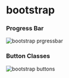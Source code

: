 # bootstrap
### Progress Bar 
![bootstrap prgressbar](https://user-images.githubusercontent.com/54662528/101240561-e7ef6980-3715-11eb-88f8-9edd03335dc6.png)


### Button Classes
![bootstrap buttons](https://user-images.githubusercontent.com/54662528/101280972-6588a780-37f2-11eb-948e-e1e1914f1bf5.png)
